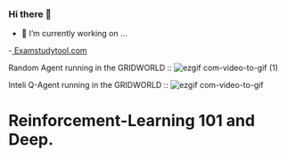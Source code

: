 ### Hi there 👋


- 🔭 I’m currently working on ...

-[ Examstudytool.com](https://www.examstudytool.com/)

Random Agent running in the GRIDWORLD   :: 
![ezgif com-video-to-gif (1)](https://github.com/sairochan/Reinforcement-Learning/assets/26859533/19b501b5-76f1-4738-80ba-d3af55308411)


Inteli Q-Agent running in the GRIDWORLD   :: 
![ezgif com-video-to-gif](https://github.com/sairochan/Reinforcement-Learning/assets/26859533/1ecb715f-e74d-4daa-9971-90ef91990cff)

# Reinforcement-Learning 101 and Deep.

<!--
**sairochan/sairochan** is a ✨ _special_ ✨ repository because its `README.md` (this file) appears on your GitHub profile.

Here are some ideas to get you started:

- 🔭 I’m currently working on ...
- 🌱 I’m currently learning ...
- 👯 I’m looking to collaborate on ...
- 🤔 I’m looking for help with ...
- 💬 Ask me about ...
- 📫 How to reach me: ...
- 😄 Pronouns: ...
- ⚡ Fun fact: ...
-->
